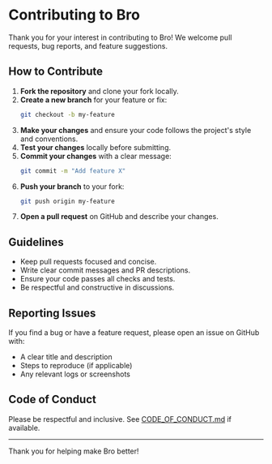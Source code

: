 # Contributing to Bro

Thank you for your interest in contributing to Bro! We welcome pull requests, bug reports, and feature suggestions.

## How to Contribute

1. **Fork the repository** and clone your fork locally.
2. **Create a new branch** for your feature or fix:
   ```sh
   git checkout -b my-feature
   ```
3. **Make your changes** and ensure your code follows the project's style and conventions.
4. **Test your changes** locally before submitting.
5. **Commit your changes** with a clear message:
   ```sh
   git commit -m "Add feature X"
   ```
6. **Push your branch** to your fork:
   ```sh
   git push origin my-feature
   ```
7. **Open a pull request** on GitHub and describe your changes.

## Guidelines

- Keep pull requests focused and concise.
- Write clear commit messages and PR descriptions.
- Ensure your code passes all checks and tests.
- Be respectful and constructive in discussions.

## Reporting Issues

If you find a bug or have a feature request, please open an issue on GitHub with:
- A clear title and description
- Steps to reproduce (if applicable)
- Any relevant logs or screenshots

## Code of Conduct

Please be respectful and inclusive. See [CODE_OF_CONDUCT.md](CODE_OF_CONDUCT.md) if available.

---

Thank you for helping make Bro better!
